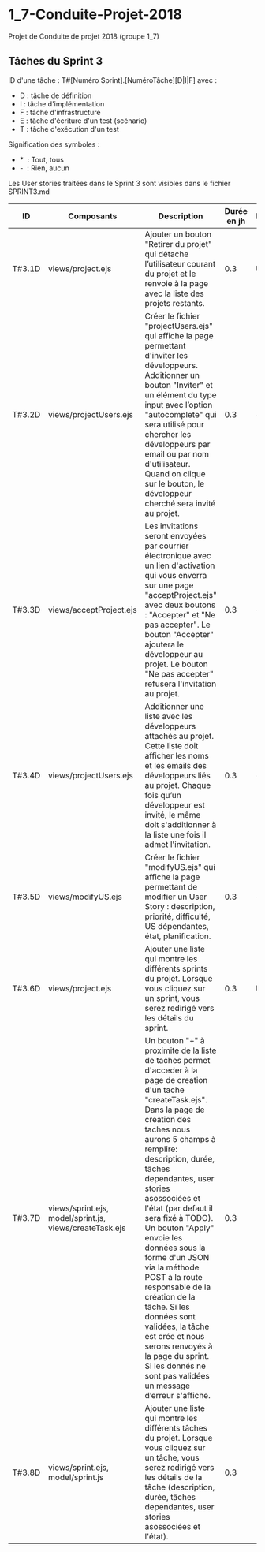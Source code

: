 # 1_7-Conduite-Projet-2018
Projet de Conduite de projet 2018 (groupe 1_7)

## Tâches du Sprint 3
ID d'une tâche : T#[Numéro Sprint].[NuméroTâche][D|I|F] avec :
* D : tâche de définition
* I : tâche d'implémentation
* F : tâche d'infrastructure
* E : tâche d'écriture d'un test (scénario)
* T : tâche d'exécution d'un test

Signification des symboles :
* \* &nbsp;: Tout, tous
* \- &nbsp;: Rien, aucun

Les User stories traîtées dans le Sprint 3 sont visibles dans le fichier SPRINT3.md

|ID|Composants|Description|Durée en jh|Dépendances|US associées|État|Réaliser par|
|---|---|---|---|---|---|---|---|
|T#3.1D|views/project.ejs|Ajouter un bouton "Retirer du projet" qui détache l’utilisateur courant du projet et le renvoie à la page avec la liste des projets restants.|0.3|US#5|US#6|TODO|-|
|T#3.2D|views/projectUsers.ejs|Créer le fichier "projectUsers.ejs" qui affiche la page permettant d'inviter les développeurs. Additionner un bouton "Inviter" et un élément du type input avec l’option "autocomplete" qui sera utilisé pour chercher les développeurs par email ou par nom d'utilisateur. Quand on clique sur le bouton, le développeur cherché sera invité au projet. |0.3|-|US#7|TODO|-|
|T#3.3D|views/acceptProject.ejs|Les invitations seront envoyées par courrier électronique avec un lien d'activation qui vous enverra sur une page "acceptProject.ejs" avec deux boutons : "Accepter" et "Ne pas accepter". Le bouton "Accepter" ajoutera le développeur au projet. Le bouton "Ne pas accepter" refusera l'invitation au projet. |0.3|-|US#7|TODO|-|
|T#3.4D|views/projectUsers.ejs|Additionner une liste avec les développeurs attachés au projet. Cette liste doit afficher les noms et les emails des développeurs liés au projet. Chaque fois qu’un développeur est invité, le même doit s'additionner à la liste une fois il admet l'invitation.|0.3|-|US#7|TODO|-|
|T#3.5D|views/modifyUS.ejs|Créer le fichier "modifyUS.ejs" qui affiche la page permettant de modifier un User Story : description, priorité, difficulté, US dépendantes, état, planification.|0.3|-|US#10|TODO|-|
|T#3.6D|views/project.ejs|Ajouter une liste qui montre les différents sprints du projet. Lorsque vous cliquez sur un sprint, vous serez redirigé vers les détails du sprint.|0.3|US#5|US#13|TODO|-|
|T#3.7D|views/sprint.ejs, model/sprint.js, views/createTask.ejs|Un bouton "+" à proximite de la liste de taches permet d'acceder à la page de creation d'un tache "createTask.ejs". Dans la page de creation des taches nous aurons 5 champs à remplire: description, durée, tâches dependantes, user stories asossociées et l'état (par defaut il sera fixé à TODO). Un bouton "Apply" envoie les données sous la forme d'un JSON via la méthode POST à la route responsable de la création de la tâche. Si les données sont validées, la tâche est crée et nous serons  renvoyés à la page du sprint. Si les donnés ne sont pas validées un message d’erreur s'affiche.|0.3||US#14|TODO|-|
|T#3.8D|views/sprint.ejs, model/sprint.js|Ajouter une liste qui montre les différents tâches du projet. Lorsque vous cliquez sur un tâche, vous serez redirigé vers les détails de la tâche (description, durée, tâches dependantes, user stories asossociées et l'état).|0.3||US#15|TODO|-|